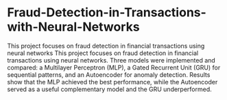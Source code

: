 # Fraud-Detection-in-Transactions-with-Neural-Networks
This project focuses on fraud detection in financial transactions using neural networks This project focuses on fraud detection in financial transactions using neural networks. Three models were implemented and compared: a Multilayer Perceptron (MLP), a Gated Recurrent Unit (GRU) for sequential patterns, and an Autoencoder for anomaly detection. Results show that the MLP achieved the best performance, while the Autoencoder served as a useful complementary model and the GRU underperformed.
